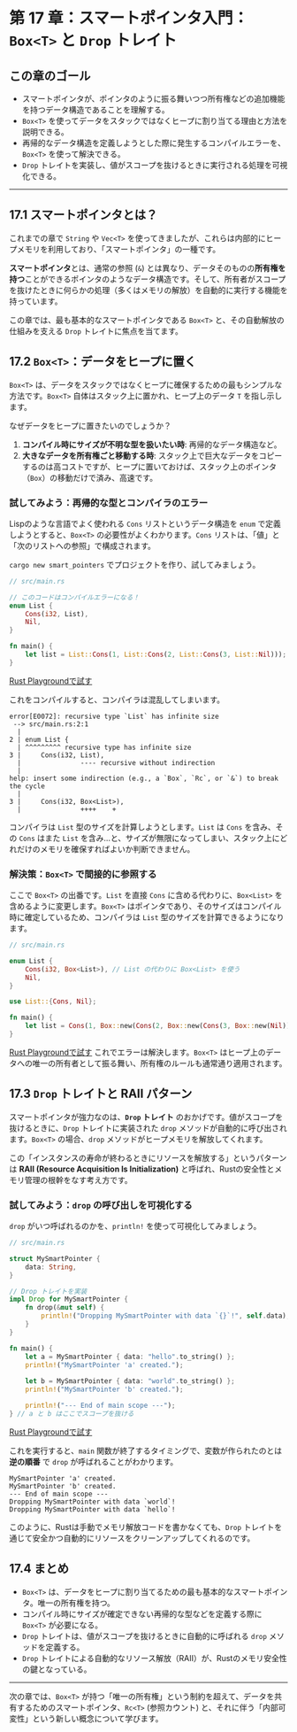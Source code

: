 # 第 17 章：スマートポインタ入門：`Box<T>` と `Drop` トレイト

## この章のゴール
- スマートポインタが、ポインタのように振る舞いつつ所有権などの追加機能を持つデータ構造であることを理解する。
- `Box<T>` を使ってデータをスタックではなくヒープに割り当てる理由と方法を説明できる。
- 再帰的なデータ構造を定義しようとした際に発生するコンパイルエラーを、`Box<T>` を使って解決できる。
- `Drop` トレイトを実装し、値がスコープを抜けるときに実行される処理を可視化できる。

---

## 17.1 スマートポインタとは？

これまでの章で `String` や `Vec<T>` を使ってきましたが、これらは内部的にヒープメモリを利用しており、「スマートポインタ」の一種です。

**スマートポインタ**とは、通常の参照 (`&`) とは異なり、データそのものの**所有権を持つ**ことができるポインタのようなデータ構造です。そして、所有者がスコープを抜けたときに何らかの処理（多くはメモリの解放）を自動的に実行する機能を持っています。

この章では、最も基本的なスマートポインタである `Box<T>` と、その自動解放の仕組みを支える `Drop` トレイトに焦点を当てます。

## 17.2 `Box<T>`：データをヒープに置く

`Box<T>` は、データをスタックではなくヒープに確保するための最もシンプルな方法です。`Box<T>` 自体はスタック上に置かれ、ヒープ上のデータ `T` を指し示します。

なぜデータをヒープに置きたいのでしょうか？
1.  **コンパイル時にサイズが不明な型を扱いたい時**: 再帰的なデータ構造など。
2.  **大きなデータを所有権ごと移動する時**: スタック上で巨大なデータをコピーするのは高コストですが、ヒープに置いておけば、スタック上のポインタ（`Box`）の移動だけで済み、高速です。

### 試してみよう：再帰的な型とコンパイラのエラー

Lispのような言語でよく使われる `Cons` リストというデータ構造を `enum` で定義しようとすると、`Box<T>` の必要性がよくわかります。`Cons` リストは、「値」と「次のリストへの参照」で構成されます。

`cargo new smart_pointers` でプロジェクトを作り、試してみましょう。

```rust
// src/main.rs

// このコードはコンパイルエラーになる！
enum List {
    Cons(i32, List),
    Nil,
}

fn main() {
    let list = List::Cons(1, List::Cons(2, List::Cons(3, List::Nil)));
}
```
[Rust Playgroundで試す](https://play.rust-lang.org/?version=stable&mode=debug&edition=2021&code=//%20src/main.rs%0A%0A//%20%E3%81%93%E3%81%AE%E3%82%B3%E3%83%BC%E3%83%89%E3%81%AF%E3%82%B3%E3%83%B3%E3%83%91%E3%82%A4%E3%83%AB%E3%82%A8%E3%83%A9%E3%83%BC%E3%81%AB%E3%81%AA%E3%82%8B%EF%BC%81%0Aenum%20List%20%7B%0A%20%20%20%20Cons%28i32%2C%20List%29%2C%0A%20%20%20%20Nil%2C%0A%7D%0A%0Afn%20main%28%29%20%7B%0A%20%20%20%20let%20list%20%3D%20List%3A%3ACons%281%2C%20List%3A%3ACons%282%2C%20List%3A%3ACons%283%2C%20List%3A%3ANil%29%29%29%3B%0A%7D)

これをコンパイルすると、コンパイラは混乱してしまいます。

```text
error[E0072]: recursive type `List` has infinite size
 --> src/main.rs:2:1
  |
2 | enum List {
  | ^^^^^^^^^ recursive type has infinite size
3 |     Cons(i32, List),
  |               ---- recursive without indirection
  |
help: insert some indirection (e.g., a `Box`, `Rc`, or `&`) to break the cycle
  |
3 |     Cons(i32, Box<List>),
  |               ++++    +
```

コンパイラは `List` 型のサイズを計算しようとします。`List` は `Cons` を含み、その `Cons` はまた `List` を含み...と、サイズが無限になってしまい、スタック上にどれだけのメモリを確保すればよいか判断できません。

### 解決策：`Box<T>` で間接的に参照する

ここで `Box<T>` の出番です。`List` を直接 `Cons` に含める代わりに、`Box<List>` を含めるように変更します。`Box<T>` はポインタであり、そのサイズはコンパイル時に確定しているため、コンパイラは `List` 型のサイズを計算できるようになります。

```rust
// src/main.rs

enum List {
    Cons(i32, Box<List>), // List の代わりに Box<List> を使う
    Nil,
}

use List::{Cons, Nil};

fn main() {
    let list = Cons(1, Box::new(Cons(2, Box::new(Cons(3, Box::new(Nil))))));
}
```
[Rust Playgroundで試す](https://play.rust-lang.org/?version=stable&mode=debug&edition=2021&code=//%20src/main.rs%0A%0Aenum%20List%20%7B%0A%20%20%20%20Cons%28i32%2C%20Box%3CList%3E%29%2C%20//%20List%20%E3%81%AE%E4%BB%A3%E3%82%8F%E3%82%8A%E3%81%AB%20Box%3CList%3E%20%E3%82%92%E4%BD%BF%E3%81%86%0A%20%20%20%20Nil%2C%0A%7D%0A%0Ause%20List%3A%3A%7BCons%2C%20Nil%7D%3B%0A%0Afn%20main%28%29%20%7B%0A%20%20%20%20let%20list%20%3D%20Cons%281%2C%20Box%3A%3Anew%28Cons%282%2C%20Box%3A%3Anew%28Cons%283%2C%20Box%3A%3Anew%28Nil%29%29%29%29%29%29%3B%0A%7D)
これでエラーは解決します。`Box<T>` はヒープ上のデータへの唯一の所有者として振る舞い、所有権のルールも通常通り適用されます。

## 17.3 `Drop` トレイトと RAII パターン

スマートポインタが強力なのは、**`Drop` トレイト** のおかげです。値がスコープを抜けるときに、`Drop` トレイトに実装された `drop` メソッドが自動的に呼び出されます。`Box<T>` の場合、`drop` メソッドがヒープメモリを解放してくれます。

この「インスタンスの寿命が終わるときにリソースを解放する」というパターンは **RAII (Resource Acquisition Is Initialization)** と呼ばれ、Rustの安全性とメモリ管理の根幹をなす考え方です。

### 試してみよう：`drop` の呼び出しを可視化する

`drop` がいつ呼ばれるのかを、`println!` を使って可視化してみましょう。

```rust
// src/main.rs

struct MySmartPointer {
    data: String,
}

// Drop トレイトを実装
impl Drop for MySmartPointer {
    fn drop(&mut self) {
        println!("Dropping MySmartPointer with data `{}`!", self.data);
    }
}

fn main() {
    let a = MySmartPointer { data: "hello".to_string() };
    println!("MySmartPointer 'a' created.");
    
    let b = MySmartPointer { data: "world".to_string() };
    println!("MySmartPointer 'b' created.");

    println!("--- End of main scope ---");
} // a と b はここでスコープを抜ける
```
[Rust Playgroundで試す](https://play.rust-lang.org/?version=stable&mode=debug&edition=2021&code=//%20src/main.rs%0A%0Astruct%20MySmartPointer%20%7B%0A%20%20%20%20data%3A%20String%2C%0A%7D%0A%0A//%20Drop%20%E3%83%88%E3%83%AC%E3%82%A4%E3%83%88%E3%82%92%E5%AE%9F%E8%A3%85%0Aimpl%20Drop%20for%20MySmartPointer%20%7B%0A%20%20%20%20fn%20drop%28%26mut%20self%29%20%7B%0A%20%20%20%20%20%20%20%20println%21%28%22Dropping%20MySmartPointer%20with%20data%20%60%7B%7D%60%21%22%2C%20self.data%29%3B%0A%20%20%20%20%7D%0A%7D%0A%0Afn%20main%28%29%20%7B%0A%20%20%20%20let%20a%20%3D%20MySmartPointer%20%7B%20data%3A%20%22hello%22.to_string%28%29%20%7D%3B%0A%20%20%20%20println%21%28%22MySmartPointer%20%27a%27%20created.%22%29%3B%0A%20%20%20%20%0A%20%20%20%20let%20b%20%3D%20MySmartPointer%20%7B%20data%3A%20%22world%22.to_string%28%29%20%7D%3B%0A%20%20%20%20println%21%28%22MySmartPointer%20%27b%27%20created.%22%29%3B%0A%0A%20%20%20%20println%21%28%22---%20End%20of%20main%20scope%20---%22%29%3B%0A%7D%20//%20a%20%E3%81%A8%20b%20%E3%81%AF%E3%81%93%E3%81%93%E3%81%A7%E3%82%B9%E3%82%B3%E3%83%BC%E3%83%97%E3%82%92%E6%8A%9C%E3%81%91%E3%82%8B)

これを実行すると、`main` 関数が終了するタイミングで、変数が作られたのとは **逆の順番** で `drop` が呼ばれることがわかります。

```text
MySmartPointer 'a' created.
MySmartPointer 'b' created.
--- End of main scope ---
Dropping MySmartPointer with data `world`!
Dropping MySmartPointer with data `hello`!
```
このように、Rustは手動でメモリ解放コードを書かなくても、`Drop` トレイトを通じて安全かつ自動的にリソースをクリーンアップしてくれるのです。

## 17.4 まとめ

- `Box<T>` は、データをヒープに割り当てるための最も基本的なスマートポインタ。唯一の所有権を持つ。
- コンパイル時にサイズが確定できない再帰的な型などを定義する際に `Box<T>` が必要になる。
- `Drop` トレイトは、値がスコープを抜けるときに自動的に呼ばれる `drop` メソッドを定義する。
- `Drop` トレイトによる自動的なリソース解放（RAII）が、Rustのメモリ安全性の鍵となっている。

---

次の章では、`Box<T>` が持つ「唯一の所有権」という制約を超えて、データを共有するためのスマートポインタ、`Rc<T>` (参照カウント) と、それに伴う「内部可変性」という新しい概念について学びます。
